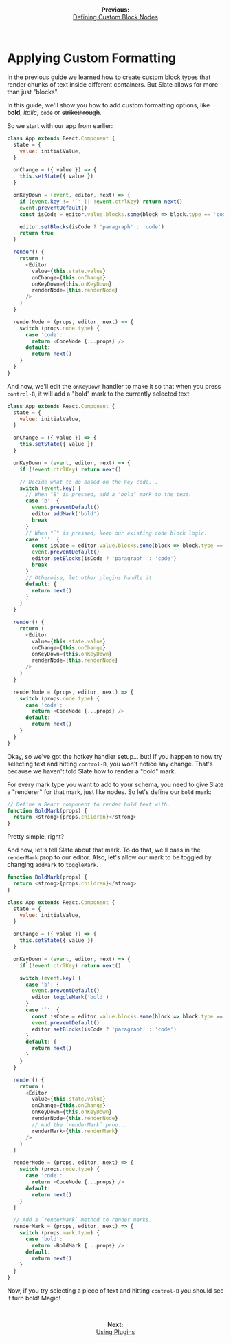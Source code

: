 <br/>
<p align="center"><strong>Previous:</strong><br/><a href="./defining-custom-block-nodes.md">Defining Custom Block Nodes</a></p>
<br/>

# Applying Custom Formatting

In the previous guide we learned how to create custom block types that render chunks of text inside different containers. But Slate allows for more than just "blocks".

In this guide, we'll show you how to add custom formatting options, like **bold**, _italic_, `code` or ~~strikethrough~~.

So we start with our app from earlier:

```js
class App extends React.Component {
  state = {
    value: initialValue,
  }

  onChange = ({ value }) => {
    this.setState({ value })
  }

  onKeyDown = (event, editor, next) => {
    if (event.key != '`' || !event.ctrlKey) return next()
    event.preventDefault()
    const isCode = editor.value.blocks.some(block => block.type == 'code')

    editor.setBlocks(isCode ? 'paragraph' : 'code')
    return true
  }

  render() {
    return (
      <Editor
        value={this.state.value}
        onChange={this.onChange}
        onKeyDown={this.onKeyDown}
        renderNode={this.renderNode}
      />
    )
  }

  renderNode = (props, editor, next) => {
    switch (props.node.type) {
      case 'code':
        return <CodeNode {...props} />
      default:
        return next()
    }
  }
}
```

And now, we'll edit the `onKeyDown` handler to make it so that when you press `control-B`, it will add a "bold" mark to the currently selected text:

```js
class App extends React.Component {
  state = {
    value: initialValue,
  }

  onChange = ({ value }) => {
    this.setState({ value })
  }

  onKeyDown = (event, editor, next) => {
    if (!event.ctrlKey) return next()

    // Decide what to do based on the key code...
    switch (event.key) {
      // When "B" is pressed, add a "bold" mark to the text.
      case 'b': {
        event.preventDefault()
        editor.addMark('bold')
        break
      }
      // When "`" is pressed, keep our existing code block logic.
      case '`': {
        const isCode = editor.value.blocks.some(block => block.type == 'code')
        event.preventDefault()
        editor.setBlocks(isCode ? 'paragraph' : 'code')
        break
      }
      // Otherwise, let other plugins handle it.
      default: {
        return next()
      }
    }
  }

  render() {
    return (
      <Editor
        value={this.state.value}
        onChange={this.onChange}
        onKeyDown={this.onKeyDown}
        renderNode={this.renderNode}
      />
    )
  }

  renderNode = (props, editor, next) => {
    switch (props.node.type) {
      case 'code':
        return <CodeNode {...props} />
      default:
        return next()
    }
  }
}
```

Okay, so we've got the hotkey handler setup... but! If you happen to now try selecting text and hitting `control-B`, you won't notice any change. That's because we haven't told Slate how to render a "bold" mark.

For every mark type you want to add to your schema, you need to give Slate a "renderer" for that mark, just like nodes. So let's define our `bold` mark:

```js
// Define a React component to render bold text with.
function BoldMark(props) {
  return <strong>{props.children}</strong>
}
```

Pretty simple, right?

And now, let's tell Slate about that mark. To do that, we'll pass in the `renderMark` prop to our editor. Also, let's allow our mark to be toggled by changing `addMark` to `toggleMark`.

```js
function BoldMark(props) {
  return <strong>{props.children}</strong>
}

class App extends React.Component {
  state = {
    value: initialValue,
  }

  onChange = ({ value }) => {
    this.setState({ value })
  }

  onKeyDown = (event, editor, next) => {
    if (!event.ctrlKey) return next()

    switch (event.key) {
      case 'b': {
        event.preventDefault()
        editor.toggleMark('bold')
      }
      case '`': {
        const isCode = editor.value.blocks.some(block => block.type == 'code')
        event.preventDefault()
        editor.setBlocks(isCode ? 'paragraph' : 'code')
      }
      default: {
        return next()
      }
    }
  }

  render() {
    return (
      <Editor
        value={this.state.value}
        onChange={this.onChange}
        onKeyDown={this.onKeyDown}
        renderNode={this.renderNode}
        // Add the `renderMark` prop...
        renderMark={this.renderMark}
      />
    )
  }

  renderNode = (props, editor, next) => {
    switch (props.node.type) {
      case 'code':
        return <CodeNode {...props} />
      default:
        return next()
    }
  }

  // Add a `renderMark` method to render marks.
  renderMark = (props, editor, next) => {
    switch (props.mark.type) {
      case 'bold':
        return <BoldMark {...props} />
      default:
        return next()
    }
  }
}
```

Now, if you try selecting a piece of text and hitting `control-B` you should see it turn bold! Magic!

<br/>
<p align="center"><strong>Next:</strong><br/><a href="./using-plugins.md">Using Plugins</a></p>
<br/>
